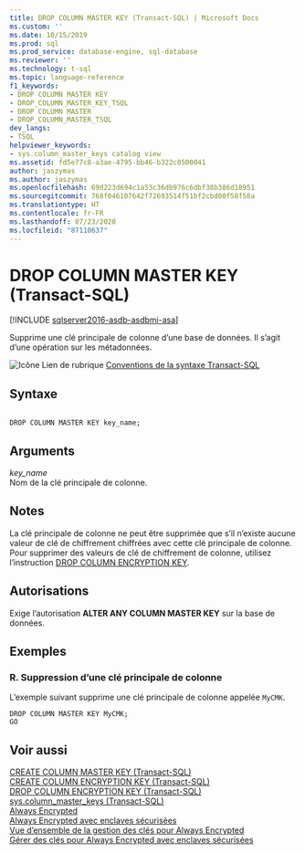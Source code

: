 ```yaml
---
title: DROP COLUMN MASTER KEY (Transact-SQL) | Microsoft Docs
ms.custom: ''
ms.date: 10/15/2019
ms.prod: sql
ms.prod_service: database-engine, sql-database
ms.reviewer: ''
ms.technology: t-sql
ms.topic: language-reference
f1_keywords:
- DROP COLUMN MASTER KEY
- DROP_COLUMN_MASTER_KEY_TSQL
- DROP COLUMN MASTER
- DROP_COLUMN_MASTER_TSQL
dev_langs:
- TSQL
helpviewer_keywords:
- sys.column_master_keys catalog view
ms.assetid: fd5e77c8-a3ae-4795-bb46-b322c0500041
author: jaszymas
ms.author: jaszymas
ms.openlocfilehash: 69d223d694c1a53c36db976c6dbf38b386d18951
ms.sourcegitcommit: 768f046107642f72693514f51bf2cbd00f58f58a
ms.translationtype: HT
ms.contentlocale: fr-FR
ms.lasthandoff: 07/23/2020
ms.locfileid: "87110637"
---
```

# <a name="drop-column-master-key-transact-sql"></a>DROP COLUMN MASTER KEY (Transact-SQL)
[!INCLUDE [sqlserver2016-asdb-asdbmi-asa](../../includes/applies-to-version/sqlserver2016-asdb-asdbmi-asa.md)]

  Supprime une clé principale de colonne d’une base de données. Il s’agit d’une opération sur les métadonnées.  
  
 ![Icône Lien de rubrique](../../database-engine/configure-windows/media/topic-link.gif "Icône du lien de rubrique") [Conventions de la syntaxe Transact-SQL](../../t-sql/language-elements/transact-sql-syntax-conventions-transact-sql.md)  
  
## <a name="syntax"></a>Syntaxe  
  
```  
  
DROP COLUMN MASTER KEY key_name;  
```  

## <a name="arguments"></a>Arguments
 *key_name*  
 Nom de la clé principale de colonne.  
  
## <a name="remarks"></a>Notes  
 La clé principale de colonne ne peut être supprimée que s’il n’existe aucune valeur de clé de chiffrement chiffrées avec cette clé principale de colonne. Pour supprimer des valeurs de clé de chiffrement de colonne, utilisez l’instruction [DROP COLUMN ENCRYPTION KEY](../../t-sql/statements/drop-column-encryption-key-transact-sql.md).  
  
## <a name="permissions"></a>Autorisations  
 Exige l’autorisation **ALTER ANY COLUMN MASTER KEY** sur la base de données.  
  
## <a name="examples"></a>Exemples  
  
### <a name="a-dropping-a-column-master-key"></a>R. Suppression d’une clé principale de colonne  
 L’exemple suivant supprime une clé principale de colonne appelée `MyCMK`.  
  
```  
DROP COLUMN MASTER KEY MyCMK;  
GO  
```  
  
## <a name="see-also"></a>Voir aussi  
 [CREATE COLUMN MASTER KEY &#40;Transact-SQL&#41;](../../t-sql/statements/create-column-master-key-transact-sql.md)   
 [CREATE COLUMN ENCRYPTION KEY &#40;Transact-SQL&#41;](../../t-sql/statements/create-column-encryption-key-transact-sql.md)   
 [DROP COLUMN ENCRYPTION KEY &#40;Transact-SQL&#41;](../../t-sql/statements/drop-column-encryption-key-transact-sql.md)   
 [sys.column_master_keys &#40;Transact-SQL&#41;](../../relational-databases/system-catalog-views/sys-column-master-keys-transact-sql.md)  
 [Always Encrypted](../../relational-databases/security/encryption/always-encrypted-database-engine.md)   
 [Always Encrypted avec enclaves sécurisées](../../relational-databases/security/encryption/always-encrypted-enclaves.md)   
 [Vue d’ensemble de la gestion des clés pour Always Encrypted](../../relational-databases/security/encryption/overview-of-key-management-for-always-encrypted.md)   
 [Gérer des clés pour Always Encrypted avec enclaves sécurisées](../../relational-databases/security/encryption/always-encrypted-enclaves-manage-keys.md)   
  
  
